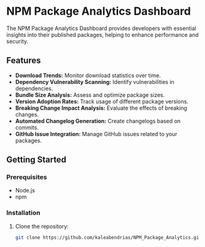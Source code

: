 # NPM Package Analytics Dashboard

The NPM Package Analytics Dashboard provides developers with essential insights into their published packages, helping to enhance performance and security. 

## Features

- **Download Trends:** Monitor download statistics over time.
- **Dependency Vulnerability Scanning:** Identify vulnerabilities in dependencies.
- **Bundle Size Analysis:** Assess and optimize package sizes.
- **Version Adoption Rates:** Track usage of different package versions.
- **Breaking Change Impact Analysis:** Evaluate the effects of breaking changes.
- **Automated Changelog Generation:** Create changelogs based on commits.
- **GitHub Issue Integration:** Manage GitHub issues related to your packages.

## Getting Started

### Prerequisites

- Node.js
- npm

### Installation

1. Clone the repository:
   ```bash
   git clone https://github.com/kaleabendrias/NPM_Package_Analytics.git

